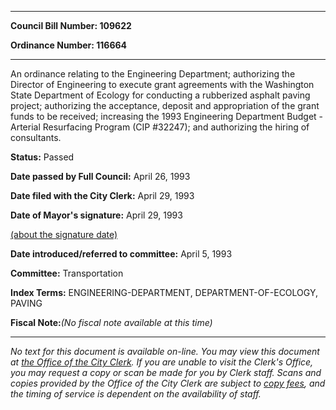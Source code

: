 

********

**Council Bill Number: 109622**
   
**Ordinance Number: 116664**
********

 An ordinance relating to the Engineering Department; authorizing the Director of Engineering to execute grant agreements with the Washington State Department of Ecology for conducting a rubberized asphalt paving project; authorizing the acceptance, deposit and appropriation of the grant funds to be received; increasing the 1993 Engineering Department Budget - Arterial Resurfacing Program (CIP #32247); and authorizing the hiring of consultants.

**Status:** Passed
   
**Date passed by Full Council:** April 26, 1993
   
**Date filed with the City Clerk:** April 29, 1993
   
**Date of Mayor's signature:** April 29, 1993
   
[(about the signature date)](/~public/approvaldate.htm)
   
   
   
**Date introduced/referred to committee:** April 5, 1993
   
**Committee:** Transportation
   
   
**Index Terms:** ENGINEERING-DEPARTMENT, DEPARTMENT-OF-ECOLOGY, PAVING

**Fiscal Note:**_(No fiscal note available at this time)_
********

_No text for this document is available on-line. You may view this document at [the Office of the City Clerk](http://www.seattle.gov/leg/clerk/contactUs.htm). If you are unable to visit the Clerk's Office, you may request a copy or scan be made for you by Clerk staff. Scans and copies provided by the Office of the City Clerk are subject to [copy fees](http://clerk.seattle.gov/~public/clerkfees.htm), and the timing of service is dependent on the availability of staff._

